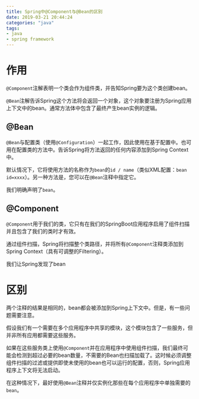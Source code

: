 ```yaml
---
title: Spring中@Component与@Bean的区别
date: 2019-03-21 20:44:24
categories: "java"
tags:
- java
- spring framework
---
```


# 作用
`@Component`注解表明一个类会作为组件类，并告知Spring要为这个类创建bean。

`@Bean`注解告诉Spring这个方法将会返回一个对象，这个对象要注册为Spring应用上下文中的bean。通常方法体中包含了最终产生bean实例的逻辑。

## @Bean

`@Bean`与配置类（使用`@Configuration`）一起工作，因此使用在基于配置中。也可用在配置类的方法中。告诉Spring将方法返回的任何内容添加到Spring Context中。

默认情况下，它将使用方法的名称作为`bean`的`id / name`（类似XML配置：`bean id=xxxx`）。另一种方法是，您可以在`@Bean`注释中指定它。

我们明确声明了`bean`。

## @Component
`@Component`用于我们的类，它只有在我们的SpringBoot应用程序启用了组件扫描并且包含了我们的类时才有效。

通过组件扫描，Spring将扫描整个类路径，并将所有`@Component`注释类添加到Spring Context（具有可调整的Filtering）。

我们让Spring发现了bean

# 区别
两个注释的结果是相同的，bean都会被添加到Spring上下文中。但是，有一些问题需要注意。

假设我们有一个需要在多个应用程序中共享的模块，这个模块包含了一些服务，但并非所有应用都需要这些服务。

如果在这些服务类上使用`@Component`并在应用程序中使用组件扫描，我们最终可能会检测到超过必要的bean数量，不需要的Bean也扫描加载了。这时候必须调整组件扫描的过滤或提供即使未使用的bean也可以运行的配置，否则，Spring应用程序上下文将无法启动。

在这种情况下，最好使用`@Bean`注释并仅实例化那些在每个应用程序中单独需要的`bean`。